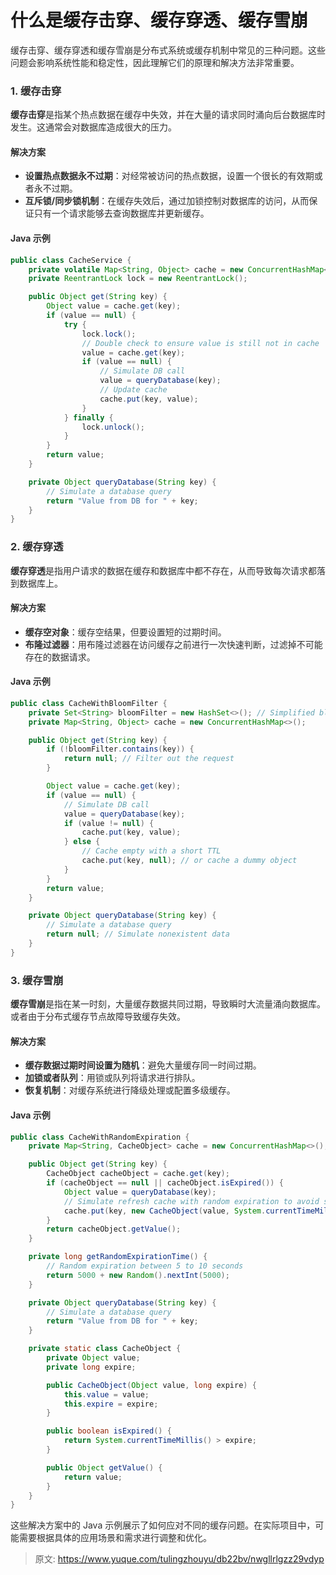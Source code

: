 # 什么是缓存击穿、缓存穿透、缓存雪崩

<font style="color:rgba(0, 0, 0, 0.82);">缓存击穿、缓存穿透和缓存雪崩是分布式系统或缓存机制中常见的三种问题。这些问题会影响系统性能和稳定性，因此理解它们的原理和解决方法非常重要。</font>

### <font style="color:rgba(0, 0, 0, 0.82);">1. 缓存击穿</font>
**<font style="color:rgba(0, 0, 0, 0.82);">缓存击穿</font>**<font style="color:rgba(0, 0, 0, 0.82);">是指某个热点数据在缓存中失效，并在大量的请求同时涌向后台数据库时发生。这通常会对数据库造成很大的压力。</font>

#### <font style="color:rgba(0, 0, 0, 0.82);">解决方案</font>
+ **<font style="color:rgba(0, 0, 0, 0.82);">设置热点数据永不过期</font>**<font style="color:rgba(0, 0, 0, 0.82);">：对经常被访问的热点数据，设置一个很长的有效期或者永不过期。</font>
+ **<font style="color:rgba(0, 0, 0, 0.82);">互斥锁/同步锁机制</font>**<font style="color:rgba(0, 0, 0, 0.82);">：在缓存失效后，通过加锁控制对数据库的访问，从而保证只有一个请求能够去查询数据库并更新缓存。</font>

#### <font style="color:rgba(0, 0, 0, 0.82);">Java 示例</font>
```java
public class CacheService {  
    private volatile Map<String, Object> cache = new ConcurrentHashMap<>();  
    private ReentrantLock lock = new ReentrantLock();  

    public Object get(String key) {  
        Object value = cache.get(key);  
        if (value == null) {  
            try {  
                lock.lock();  
                // Double check to ensure value is still not in cache  
                value = cache.get(key);  
                if (value == null) {  
                    // Simulate DB call  
                    value = queryDatabase(key);  
                    // Update cache  
                    cache.put(key, value);  
                }  
            } finally {  
                lock.unlock();  
            }  
        }  
        return value;  
    }  

    private Object queryDatabase(String key) {  
        // Simulate a database query  
        return "Value from DB for " + key;  
    }  
}
```

### <font style="color:rgba(0, 0, 0, 0.82);">2. 缓存穿透</font>
**<font style="color:rgba(0, 0, 0, 0.82);">缓存穿透</font>**<font style="color:rgba(0, 0, 0, 0.82);">是指用户请求的数据在缓存和数据库中都不存在，从而导致每次请求都落到数据库上。</font>

#### <font style="color:rgba(0, 0, 0, 0.82);">解决方案</font>
+ **<font style="color:rgba(0, 0, 0, 0.82);">缓存空对象</font>**<font style="color:rgba(0, 0, 0, 0.82);">：缓存空结果，但要设置短的过期时间。</font>
+ **<font style="color:rgba(0, 0, 0, 0.82);">布隆过滤器</font>**<font style="color:rgba(0, 0, 0, 0.82);">：用布隆过滤器在访问缓存之前进行一次快速判断，过滤掉不可能存在的数据请求。</font>

#### <font style="color:rgba(0, 0, 0, 0.82);">Java 示例</font>
```java
public class CacheWithBloomFilter {  
    private Set<String> bloomFilter = new HashSet<>(); // Simplified bloom filter  
    private Map<String, Object> cache = new ConcurrentHashMap<>();  

    public Object get(String key) {  
        if (!bloomFilter.contains(key)) {  
            return null; // Filter out the request  
        }  

        Object value = cache.get(key);  
        if (value == null) {  
            // Simulate DB call  
            value = queryDatabase(key);  
            if (value != null) {  
                cache.put(key, value);  
            } else {  
                // Cache empty with a short TTL  
                cache.put(key, null); // or cache a dummy object  
            }  
        }  
        return value;  
    }  

    private Object queryDatabase(String key) {  
        // Simulate a database query  
        return null; // Simulate nonexistent data  
    }  
}
```

### <font style="color:rgba(0, 0, 0, 0.82);">3. 缓存雪崩</font>
**<font style="color:rgba(0, 0, 0, 0.82);">缓存雪崩</font>**<font style="color:rgba(0, 0, 0, 0.82);">是指在某一时刻，大量缓存数据共同过期，导致瞬时大流量涌向数据库。或者由于分布式缓存节点故障导致缓存失效。</font>

#### <font style="color:rgba(0, 0, 0, 0.82);">解决方案</font>
+ **<font style="color:rgba(0, 0, 0, 0.82);">缓存数据过期时间设置为随机</font>**<font style="color:rgba(0, 0, 0, 0.82);">：避免大量缓存同一时间过期。</font>
+ **<font style="color:rgba(0, 0, 0, 0.82);">加锁或者队列</font>**<font style="color:rgba(0, 0, 0, 0.82);">：用锁或队列将请求进行排队。</font>
+ **<font style="color:rgba(0, 0, 0, 0.82);">恢复机制</font>**<font style="color:rgba(0, 0, 0, 0.82);">：对缓存系统进行降级处理或配置多级缓存。</font>

#### <font style="color:rgba(0, 0, 0, 0.82);">Java 示例</font>
```java
public class CacheWithRandomExpiration {  
    private Map<String, CacheObject> cache = new ConcurrentHashMap<>();  

    public Object get(String key) {  
        CacheObject cacheObject = cache.get(key);  
        if (cacheObject == null || cacheObject.isExpired()) {  
            Object value = queryDatabase(key);  
            // Simulate refresh cache with random expiration to avoid snowball effect  
            cache.put(key, new CacheObject(value, System.currentTimeMillis() + getRandomExpirationTime()));  
        }  
        return cacheObject.getValue();  
    }  

    private long getRandomExpirationTime() {  
        // Random expiration between 5 to 10 seconds  
        return 5000 + new Random().nextInt(5000);  
    }  

    private Object queryDatabase(String key) {  
        // Simulate a database query  
        return "Value from DB for " + key;  
    }  

    private static class CacheObject {  
        private Object value;  
        private long expire;  

        public CacheObject(Object value, long expire) {  
            this.value = value;  
            this.expire = expire;  
        }  

        public boolean isExpired() {  
            return System.currentTimeMillis() > expire;  
        }  

        public Object getValue() {  
            return value;  
        }  
    }  
}
```

<font style="color:rgba(0, 0, 0, 0.82);">这些解决方案中的 Java 示例展示了如何应对不同的缓存问题。在实际项目中，可能需要根据具体的应用场景和需求进行调整和优化。</font>



> 原文: <https://www.yuque.com/tulingzhouyu/db22bv/nwgllrlgzz29vdyp>
